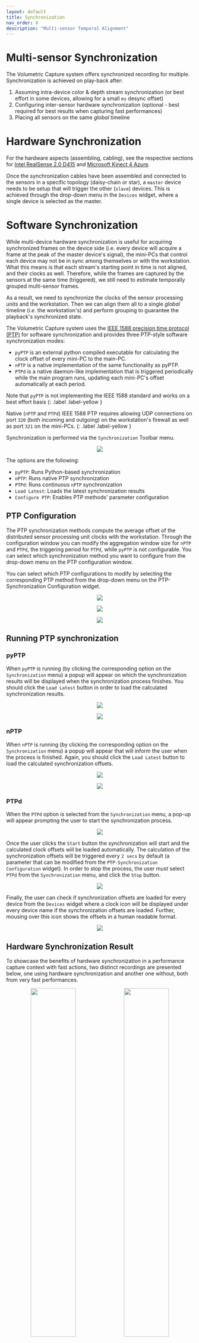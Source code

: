 ```yaml
---
layout: default
title: Synchronization
nav_order: 8
description: "Multi-sensor Temporal Alignment"
---
```


# Multi-sensor Synchronization
The Volumetric Capture system offers synchronized recording for multiple.
Synchronization is achieved on play-back after:

1. Assuming intra-device color & depth stream synchronization (or best effort in some devices, allowing for a small `ms` desync offset)
2. Configuring inter-sensor hardware synchronization (optional - best required for best results when capturing fast performances)
3. Placing all sensors on the same _global_ timeline

# Hardware Synchronization

For the hardware aspects (assembling, cabling), see the respective sections for [Intel RealSense 2.0 D415](../hardware/rs2_hardware) and [Microsoft Kinect 4 Azure](../hardware/k4a_hardware).

Once the synchronization cables have been assembled and connected to the sensors in a specific topology (daisy-chain or star), a `master` device needs to be setup that will trigger the other (`slave`) devices.
This is achieved through the drop-down menu in the `Devices` widget, where a single device is selected as the master.

# Software Synchronization 

While multi-device hardware synchronization is useful for acquiring synchronized frames on the device side (i.e. every device will acquire a frame at the peak of the master device's signal), the mini-PCs that control each device may not be in sync among themselves or with the workstation.
What this means is that each stream's starting point in time is not aligned, and their clocks as well.
Therefore, while the frames are captured by the sensors at the same time (triggered), we still need to estimate temporally grouped multi-sensor frames. 

As a result, we need to synchronize the clocks of the sensor processing units and the workstation.
Then we can align them all to a single _global_ timeline (_i.e._ the workstation's) and perform grouping to guarantee the playback's synchronized state.

The Volumetric Capture system uses the [IEEE 1588 precision time protocol (PTP)](https://en.wikipedia.org/wiki/Precision_Time_Protocol) for software synchronization and provides three PTP-style software synchronization modes:

* `pyPTP` is an external python compiled executable for calculating the clock offset of every mini-PC to the main-PC.
* `nPTP` is a native implementation of the same functionality as pyPTP.
* `PTPd` is a native daemon-like implementation that is triggered periodically while the main program runs, updating each mini-PC's offset automatically at each period.

Note that `pyPTP` is not implementing the IEEE 1588 standard and works on a best effort basis
{: .label .label-yellow }

Native (`nPTP` and `PTPd`) IEEE 1588 PTP requires allowing UDP connections on port `320` (both incoming and outgoing) on the workstation's firewall as well as port `321` on the mini-PCs.
{: .label .label-yellow }

Synchronization is performed via the `Synchronization` Toolbar menu.

<p align="center">
    <img src="../../assets/images/toolbar_sync.png"/>
</p>

The options are the following:
* `pyPTP`: Runs Python-based synchronization
* `nPTP`: Runs native PTP synchronization
* `PTPd`: Runs continuous `nPTP` synchronization
* `Load Latest`: Loads the latest synchronization results
* `Configure PTP`: Enables PTP methods' parameter configuration

## PTP Configuration
The PTP synchronization methods compute the average offset of the distributed sensor processing unit clocks with the workstation. 
Through the configuration window you can modify the aggregation window size for `nPTP` and `PTPd`, the triggering period for `PTPd`, while `pyPTP` is not configurable. 
You can select which synchronization method you want to configure from the drop-down menu on the PTP configuration window.

You can select which PTP configurations to modify by selecting the corresponding PTP method from the drop-down menu on the PTP-Synchronization Configuration widget.

<p align="center">
    <img src="../../assets/images/ptp_settings.png"/>
</p>

<p align="center">
    <img src="../../assets/images/nptp_settings.png"/>
</p>

<p align="center">
    <img src="../../assets/images/ptpd_settings.png"/>
</p>

## Running PTP synchronization

### pyPTP

When `pyPTP` is running (by clicking the corresponding option on the `Synchronization` menu) a popup will appear on which the synchronization results will be displayed when the synchronization process finishes. 
You should click the `Load Latest` button in order to load the calculated synchronization results.

<p align="center">
    <img src="../../assets/images/pyPTP_syncing.png"/>
</p>

<p align="center">
    <img src="../../assets/images/pyPTP_load_latest.png"/>
</p>

### nPTP

When `nPTP` is running (by clicking the corresponding option on the `Synchronization` menu) a popup will appear that will inform the user when the process is finished. 
Again, you should click the `Load Latest` button to load the calculated synchronization offsets.

<p align="center">
    <img src="../../assets/images/nptp_synchronization.png">
</p>

<p align="center">
    <img src="../../assets/images/nptp_completed.png">
</p>

### PTPd

When the `PTPd` option is selected from the `Synchronization` menu, a pop-up will appear prompting the user to start the synchronization process.

<p align="center">
    <img src="../../assets/images/ptpd_synchronization.png">
</p>

Once the user clicks the `Start` button the synchronization will start and the calculated clock offsets will be loaded automatically. 
The calculation of the synchronization offsets will be triggered every `2 secs` by default (a parameter that can be modified from the `PTP-Synchronization Configuration` widget). 
In order to stop the process, the user must select `PTPd` from the `Synchronization` menu, and click the `Stop` button.

<p align="center">
    <img src="../../assets/images/ptpd_stop.png"/>
</p>
 
Finally, the user can check if synchronization offsets are loaded for every device from the `Devices` widget where a clock icon will be displayed under every device name if the synchronization offsets are loaded.
Further, mousing over this icon shows the offsets in a human readable format.

<p align="center">
    <img src="../../assets/images/sync_connection.png"/>
</p>

## Hardware Synchronization Result

To showcase the benefits of hardware synchronization in a performance capture context with fast actions, two distinct recordings are presented below, one using hardware synchronization and another one without, both from very fast performances. 

<p align="center">
    <img width="49%" src="../../assets/images/hw_sync.png"/>
    <img width="49%" src="../../assets/images/no_hw_sync.png"/>
</p>

On the left side, we have _hardware synchronization_ enabled, where it is apparent that the volume of the fast moving limbs are better preserved compared to the right side which has _no hardware synchronization_ where each partial view is split.

Note that these recordings were conducted with K4A which due to its time-of-flight principle, integrates 4 measurements. This adds an inherent error factor during fast motions.
{: .label .label-purple }